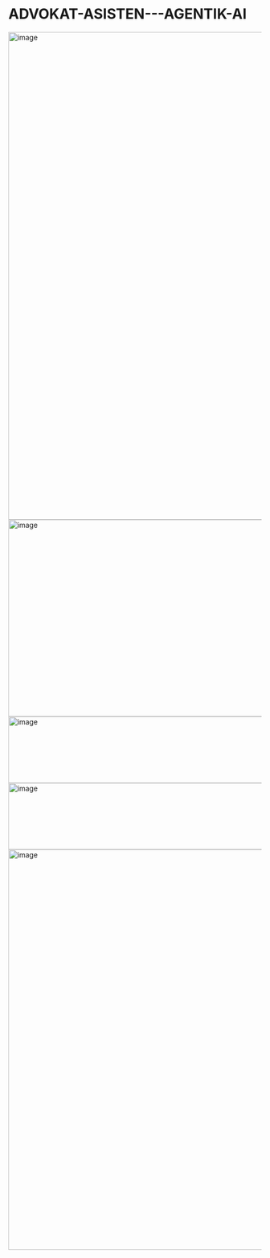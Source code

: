 ﻿# ADVOKAT-ASISTEN---AGENTIK-AI

<img width="1916" height="968" alt="image" src="https://github.com/user-attachments/assets/9677f8f9-fd2b-4bdd-ab3a-98eeb9416b04" />
<img width="1592" height="391" alt="image" src="https://github.com/user-attachments/assets/22d49a93-f1bb-45b6-a5a5-8b8fb621540c" />
<img width="1485" height="132" alt="image" src="https://github.com/user-attachments/assets/3754721c-7c87-4d88-9b1e-c1fc26c5e2e4" />
<img width="1485" height="132" alt="image" src="https://github.com/user-attachments/assets/0cf8210d-4f22-42ad-ad7f-b079af9863cc" />
<img width="1514" height="795" alt="image" src="https://github.com/user-attachments/assets/2941c533-7e7b-4f43-a744-604a85b13c60" />





